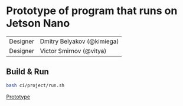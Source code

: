 # Prototype of program that runs on Jetson Nano

|          |                            |
| -------- | -------------------------- |
| Designer | Dmitry Belyakov (@kimiega) |
| Designer | Victor Smirnov  (@vitya)   |

## Build & Run

```bash
bash ci/project/run.sh
```

[Prototype](../../README.md)
